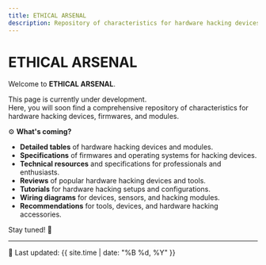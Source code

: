 ```yaml
---
title: ETHICAL ARSENAL
description: Repository of characteristics for hardware hacking devices, firmwares, and modules.
---
```


# ETHICAL ARSENAL

Welcome to **ETHICAL ARSENAL**.

This page is currently under development.  
Here, you will soon find a comprehensive repository of characteristics for hardware hacking devices, firmwares, and modules.  

⚙️ **What's coming?**
- **Detailed tables** of hardware hacking devices and modules.
- **Specifications** of firmwares and operating systems for hacking devices.
- **Technical resources** and specifications for professionals and enthusiasts.
- **Reviews** of popular hardware hacking devices and tools.
- **Tutorials** for hardware hacking setups and configurations.
- **Wiring diagrams** for devices, sensors, and hacking modules.
- **Recommendations** for tools, devices, and hardware hacking accessories.

Stay tuned! 🚀

---
📅 Last updated: {{ site.time | date: "%B %d, %Y" }}

